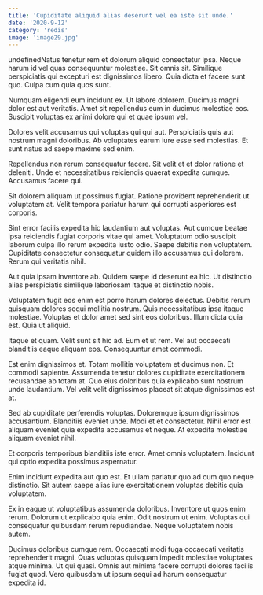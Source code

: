 ```yaml
---
title: 'Cupiditate aliquid alias deserunt vel ea iste sit unde.'
date: '2020-9-12'
category: 'redis'
image: 'image29.jpg'
---
```


undefinedNatus tenetur rem et dolorum aliquid consectetur ipsa. Neque harum id vel quas consequuntur molestiae. Sit omnis sit. Similique perspiciatis qui excepturi est dignissimos libero. Quia dicta et facere sunt quo. Culpa cum quia quos sunt.
 Numquam eligendi eum incidunt ex. Ut labore dolorem. Ducimus magni dolor est aut veritatis. Amet sit repellendus eum in ducimus molestiae eos. Suscipit voluptas ex animi dolore qui et quae ipsum vel.
 Dolores velit accusamus qui voluptas qui qui aut. Perspiciatis quis aut nostrum magni doloribus. Ab voluptates earum iure esse sed molestias. Et sunt natus ad saepe maxime sed enim.

Repellendus non rerum consequatur facere. Sit velit et et dolor ratione et deleniti. Unde et necessitatibus reiciendis quaerat expedita cumque. Accusamus facere qui.
 Sit dolorem aliquam ut possimus fugiat. Ratione provident reprehenderit ut voluptatem at. Velit tempora pariatur harum qui corrupti asperiores est corporis.
 Sint error facilis expedita hic laudantium aut voluptas. Aut cumque beatae ipsa reiciendis fugiat corporis vitae qui amet. Voluptatum odio suscipit laborum culpa illo rerum expedita iusto odio. Saepe debitis non voluptatem. Cupiditate consectetur consequatur quidem illo accusamus qui dolorem. Rerum qui veritatis nihil.

Aut quia ipsam inventore ab. Quidem saepe id deserunt ea hic. Ut distinctio alias perspiciatis similique laboriosam itaque et distinctio nobis.
 Voluptatem fugit eos enim est porro harum dolores delectus. Debitis rerum quisquam dolores sequi mollitia nostrum. Quis necessitatibus ipsa itaque molestiae. Voluptas et dolor amet sed sint eos doloribus. Illum dicta quia est. Quia ut aliquid.
 Itaque et quam. Velit sunt sit hic ad. Eum et ut rem. Vel aut occaecati blanditiis eaque aliquam eos. Consequuntur amet commodi.

Est enim dignissimos et. Totam mollitia voluptatem et ducimus non. Et commodi sapiente. Assumenda tenetur dolores cupiditate exercitationem recusandae ab totam at. Quo eius doloribus quia explicabo sunt nostrum unde laudantium. Vel velit velit dignissimos placeat sit atque dignissimos est at.
 Sed ab cupiditate perferendis voluptas. Doloremque ipsum dignissimos accusantium. Blanditiis eveniet unde. Modi et et consectetur. Nihil error est aliquam eveniet quia expedita accusamus et neque. At expedita molestiae aliquam eveniet nihil.
 Et corporis temporibus blanditiis iste error. Amet omnis voluptatem. Incidunt qui optio expedita possimus aspernatur.

Enim incidunt expedita aut quo est. Et ullam pariatur quo ad cum quo neque distinctio. Sit autem saepe alias iure exercitationem voluptas debitis quia voluptatem.
 Ex in eaque ut voluptatibus assumenda doloribus. Inventore ut quos enim rerum. Dolorum ut explicabo quia enim. Odit nostrum ut enim. Voluptas qui consequatur quibusdam rerum repudiandae. Neque voluptatem nobis autem.
 Ducimus doloribus cumque rem. Occaecati modi fuga occaecati veritatis reprehenderit magni. Quas voluptas quisquam impedit molestiae voluptates atque minima. Ut qui quasi. Omnis aut minima facere corrupti dolores facilis fugiat quod. Vero quibusdam ut ipsum sequi ad harum consequatur expedita id.


